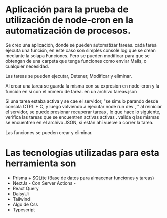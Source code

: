 # Aplicación para la prueba de utilización de node-cron en la automatización de procesos.

Se creo una aplicación, donde se pueden automatizar tareas. cada tarea ejecuta una función, en este caso son simples console.log que se crean mediante la solapa Funciones. Pero se pueden modificar para que se obtengan de una carpeta que tenga funciones como enviar Mails, o cualquier necesidad. 

Las tareas se pueden ejecutar, Detener, Modificar y eliminar.  

Al crear una tarea se guarda la misma con su expresion en node-cron y la función en si con el número de tarea. en un archivo tareas.json

Si una tarea estaba activa y se cae el servidor, "se simulo parando desde consola  CTRL + C, y luego volviendo a ejecutar node run dev , "  al reiniciar el servidor, se puede presionar recuperar tareas , lo que hace lo siguiente, verifica las tareas que se encuentren activas activas . valida q las mismas se encuentren en el archivo JSON, si están ahí vuelve a correr la tarea. 

Las funciones se pueden crear y eliminar.

# Las tecnologías utilizadas para esta herramienta son 
 * Prisma + SQLite  (Base de datos para almacenar funciones y tareas)
 * NextJs - Con Server Actions -
 * React Query
 * DaisyUi
 * Tailwind
 * Algo de Css
 * Typescript
